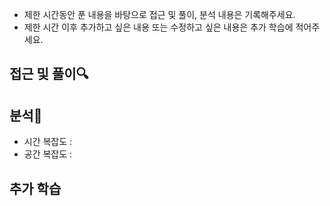 - 제한 시간동안 푼 내용을 바탕으로 접근 및 풀이, 분석 내용은 기록해주세요.
- 제한 시간 이후 추가하고 싶은 내용 또는 수정하고 싶은 내용은 추가 학습에 적어주세요.

## 접근 및 풀이🔍

## 분석📝

- 시간 복잡도 :
- 공간 복잡도 :

## 추가 학습
